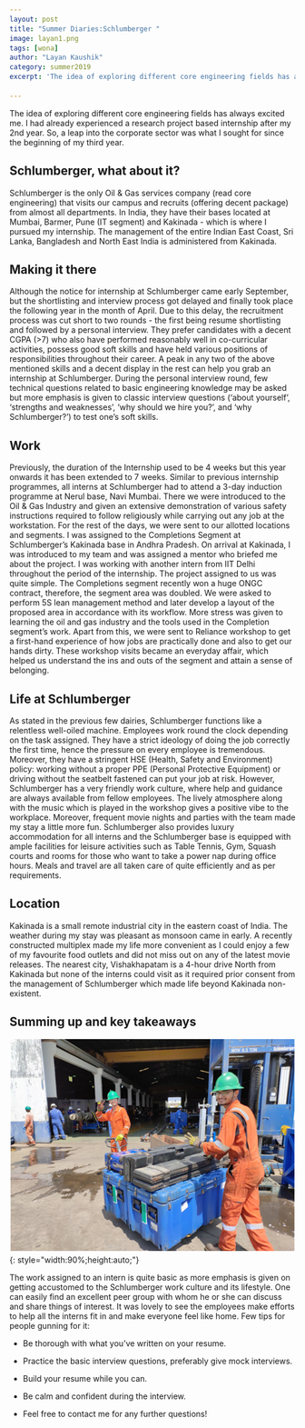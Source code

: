 ```yaml
---
layout: post
title: "Summer Diaries:Schlumberger "
image: layan1.png
tags: [wona]
author: "Layan Kaushik"
category: summer2019
excerpt: 'The idea of exploring different core engineering fields has always excited me. I had already experienced a research project based internship after my 2nd year. So, a leap into the corporate sector was what I sought for since the beginning of my third year.'

---
```



The idea of exploring different core engineering fields has always excited me. I had already experienced a research project based internship after my 2nd year. So, a leap into the corporate sector was what I sought for since the beginning of my third year.

## Schlumberger, what about it?

Schlumberger is the only Oil & Gas services company (read core engineering) that visits our campus and recruits (offering decent package) from almost all departments. In India, they have their bases located at Mumbai, Barmer, Pune (IT segment) and Kakinada -  which is where I pursued my internship. The management of the entire Indian East Coast, Sri Lanka, Bangladesh and North East India is administered from Kakinada.

## Making it there

Although the notice for internship at Schlumberger came early September, but the shortlisting and interview process got delayed and finally took place the following year in the month of April. Due to this delay, the recruitment process was cut short to two rounds - the first being resume shortlisting and followed by a personal interview. They prefer candidates with a decent CGPA (>7) who also have performed reasonably well in co-curricular activities, possess good soft skills and have held various positions of responsibilities throughout their career. A peak in any two of the above mentioned skills and a decent display in the rest can help you grab an internship at Schlumberger. During the personal interview round, few technical questions related to basic engineering knowledge may be asked but more emphasis is given to classic interview questions (‘about yourself’, ‘strengths and weaknesses’, ‘why should we hire you?’, and ‘why Schlumberger?’) to test one’s soft skills.

## Work

Previously, the duration of the Internship used to be 4 weeks but this year onwards it has been extended to 7 weeks. Similar to previous internship programmes, all interns at Schlumberger had to attend a 3-day induction programme at Nerul base, Navi Mumbai. There we were introduced to the Oil & Gas Industry and given an extensive demonstration of various safety instructions required to follow religiously while carrying out any job at the workstation.
For the rest of the days, we were sent to our allotted locations and segments. I was assigned to the Completions Segment at Schlumberger’s Kakinada base in Andhra Pradesh. On arrival at Kakinada, I was introduced to my team and was assigned a mentor who briefed me about the project. I was working with another intern from IIT Delhi throughout the period of the internship. The project assigned to us was quite simple. The Completions segment recently won a huge ONGC contract, therefore, the segment area was doubled. We were asked to perform 5S lean management method and later develop a layout of the proposed area in accordance with its workflow. More stress was given to learning the oil and gas industry and the tools used in the Completion segment’s work.
Apart from this, we were sent to Reliance workshop to get a first-hand experience of how jobs are practically done and also to get our hands dirty. These workshop visits became an everyday affair, which helped us understand the ins and outs of the segment and attain a sense of belonging.


## Life at Schlumberger

As stated in the previous few dairies, Schlumberger functions like a relentless well-oiled machine. Employees work round the clock depending on the task assigned. They have a strict ideology of doing the job correctly the first time, hence the pressure on every employee is tremendous. Moreover, they have a stringent HSE (Health, Safety and Environment) policy: working without a proper PPE (Personal Protective Equipment) or driving without the seatbelt fastened can put your job at risk. However, Schlumberger has a very friendly work culture, where help and guidance are always available from fellow employees. The lively atmosphere along with the music which is played in the workshop gives a positive vibe to the workplace. Moreover, frequent movie nights and parties with the team made my stay a little more fun.
Schlumberger also provides luxury accommodation for all interns and the Schlumberger base is equipped with ample facilities for leisure activities such as Table Tennis, Gym, Squash courts and rooms for those who want to take a power nap during office hours. Meals and travel are all taken care of quite efficiently and as per requirements.

## Location

Kakinada is a small remote industrial city in the eastern coast of India. The weather during my stay was pleasant as monsoon came in early. A recently constructed multiplex made my life more convenient as I could enjoy a few of my favourite food outlets and did not miss out on any of the latest movie releases. The nearest city, Vishakhapatam is a 4-hour drive North from Kakinada but none of the interns could visit as it required prior consent from the management of Schlumberger which made life beyond Kakinada non-existent.

## Summing up and key takeaways

![pic2](/images/posts/layan2.png){: style="width:90%;height:auto;"}

The work assigned to an intern is quite basic as more emphasis is given on getting accustomed to the Schlumberger work culture and its lifestyle. One can easily find an excellent peer group with whom he or she can discuss and share things of interest. It was lovely to see the employees make efforts to help all the interns fit in and make everyone feel like home.
Few tips for people gunning for it:

* Be thorough with what you’ve written on your resume.

* Practice the basic interview questions, preferably give mock interviews.

* Build your resume while you can.

* Be calm and confident during the interview.

* Feel free to contact me for any further questions!



